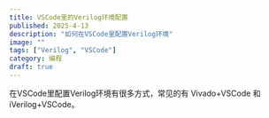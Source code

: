 ```yaml
---
title: VSCode里的Verilog环境配置
published: 2025-4-13
description: "如何在VSCode里配置Verilog环境"
image: ""
tags: ["Verilog", "VSCode"]
category: 编程
draft: true
---
```


在VSCode里配置Verilog环境有很多方式，常见的有 Vivado+VSCode 和 iVerilog+VSCode。
